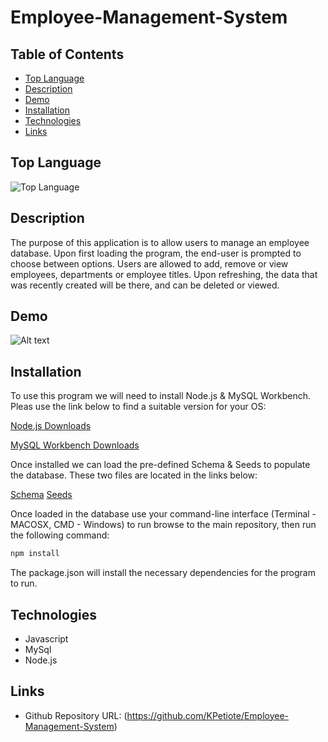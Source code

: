# Employee-Management-System
## Table of Contents
  * [Top Language](#top-language)
  * [Description](#description)
  * [Demo](#demo)
  * [Installation](#installation)
  * [Technologies](#technologies)
  * [Links](#links)

## Top Language
![Top Language](https://img.shields.io/github/languages/top/kpetiote/employee-management-system)

## Description
The purpose of this application is to allow users to manage an employee database.
Upon first loading the program, the end-user is prompted to choose between options. 
Users are allowed to add, remove or view employees, departments or employee titles.
Upon refreshing, the data that was recently created will be there, and can be deleted or viewed.

## Demo
![Alt text](./public/assets/images/employee-management-system-website.gif "Employee-Management-System")
 
## Installation
To use this program we will need to install Node.js & MySQL Workbench.
Pleas use the link below to find a suitable version for your OS:

[Node.js Downloads](https://nodejs.org/en/download/)

[MySQL Workbench Downloads](https://dev.mysql.com/downloads/workbench/)

Once installed we can load the pre-defined Schema & Seeds to populate the database.
These two files are located in the links below:

[Schema](db/schema.sql)
[Seeds](db/seeds.sql)

Once loaded in the database use your command-line interface (Terminal - MACOSX, CMD - Windows)
to run browse to the main repository, then run the following command:

```bash
npm install
```
The package.json will install the necessary dependencies for the program to run.

## Technologies
- Javascript
- MySql
- Node.js

## Links
* Github Repository URL: (https://github.com/KPetiote/Employee-Management-System)
